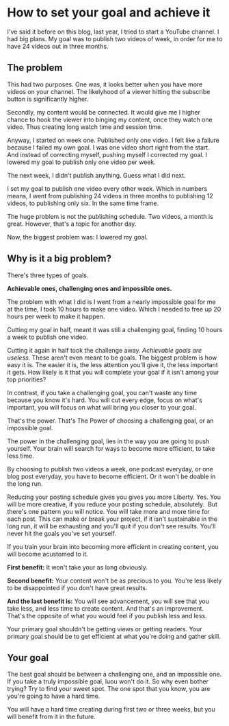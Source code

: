 # How to set your goal and achieve it 

I've said it before on this blog, last year, I tried to start a YouTube channel. I had big plans. My goal was to publish two videos of week, in order for me to have 24 videos out in three months. 

## The problem 

This had two purposes. One was, it looks better when you have more videos on your channel. The likelyhood of a viewer hitting the subscribe button is significantly higher. 

Secondly, my content would be connected. It would give me I higher chance to hook the viewer into binging my content, once they watch one video. Thus creating long watch time and session time. 

Anyway, I started on week one. Published only one video. I felt like a failure because I failed my own goal. I was one video short right from the start. And instead of correcting myself, pushing myself I corrected my goal. I lowered my goal to publish only one video per week. 

The next week, I didn't publish anything. Guess what I did next. 

I set my goal to publish one video every other week. Which in numbers means, I went from publishing 24 videos in three months to publishing 12 videos, to publishing only six. In the same time frame. 

The huge problem is not the publishing schedule. Two videos, a month is great. However, that's a topic for another day. 

Now, the biggest problem was: I lowered my goal. 

## Why is it a big problem? 

There's three types of goals. 

**Achievable ones, challenging ones and impossible ones.** 

The problem with what I did is I went from a nearly impossible goal for me at the time, I took 10 hours to make one video. Which I needed to free up 20 hours per week to make it happen. 

Cutting my goal in half, meant it was still a challenging goal, finding 10 hours a week to publish one video. 

Cutting it again in half took the challenge away. *Achievable goals are useless.* These aren't even meant to be goals. 
The biggest problem is how easy it is. The easier it is, the less attention you'll give it, the less important it gets. How likely is it that you will complete your goal if it isn't among your top priorities?

In contrast, if you take a challenging goal, you can't waste any time because you know it's hard. You will cut every edge, focus on what's important, you will focus on what will bring you closer to your goal. 

That's the power. That's The Power of choosing a challenging goal, or an impossible goal. 

The power in the challenging goal, lies in the way you are going to push yourself. Your brain will search for ways to become more efficient, to take less time. 

By choosing to publish two videos a week, one podcast everyday, or one blog post everyday, you have to become efficient. Or it won't be doable in the long run. 

Reducing your posting schedule gives you gives you more Liberty. Yes. You will be more creative, if you reduce your posting schedule, absolutely.  But there's one pattern you will notice. You will take more and more time for each post. This can make or break your project, if it isn't sustainable in the long run, it will be exhausting and you'll quit if you don't see results. You'll never hit the goals you've set yourself. 

If you train your brain into becoming more efficient in creating content, you will become acustomed to it. 

**First benefit:** It won't take your as long obviously.

**Second benefit:** Your content won't be as precious to you. You're less likely to be disappointed if you don't have great results. 

**And the last benefit is:** You will see advancement, you will see that you take less, and less time to create content. And that's an improvement. That's the opposite of what you would feel if you publish less and less. 

Your primary goal shouldn't be getting views or getting readers. Your primary goal should be to get efficient at what you're doing and gather skill. 

## Your goal 

The best goal should be between a challenging one, and an impossible one. If you take a truly impossible goal, luou won't do it. So why even bother trying? Try to find your sweet spot. The one spot that you know, you are you're going to have a hard time. 

You will have a hard time creating during first two or three weeks, but you will benefit from it in the future. 
